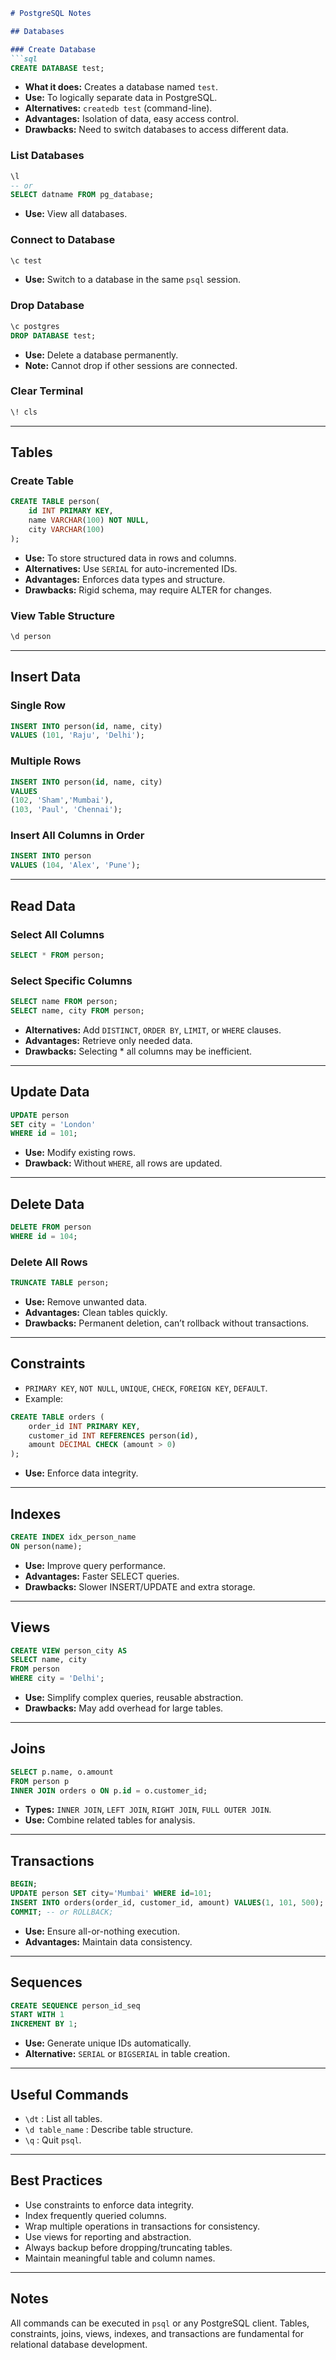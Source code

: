 
````markdown
# PostgreSQL Notes

## Databases

### Create Database
```sql
CREATE DATABASE test;
````

* **What it does:** Creates a database named `test`.
* **Use:** To logically separate data in PostgreSQL.
* **Alternatives:** `createdb test` (command-line).
* **Advantages:** Isolation of data, easy access control.
* **Drawbacks:** Need to switch databases to access different data.

### List Databases

```sql
\l
-- or
SELECT datname FROM pg_database;
```

* **Use:** View all databases.

### Connect to Database

```sql
\c test
```

* **Use:** Switch to a database in the same `psql` session.

### Drop Database

```sql
\c postgres
DROP DATABASE test;
```

* **Use:** Delete a database permanently.
* **Note:** Cannot drop if other sessions are connected.

### Clear Terminal

```sql
\! cls
```

---

## Tables

### Create Table

```sql
CREATE TABLE person(
    id INT PRIMARY KEY,
    name VARCHAR(100) NOT NULL,
    city VARCHAR(100)
);
```

* **Use:** To store structured data in rows and columns.
* **Alternatives:** Use `SERIAL` for auto-incremented IDs.
* **Advantages:** Enforces data types and structure.
* **Drawbacks:** Rigid schema, may require ALTER for changes.

### View Table Structure

```sql
\d person
```

---

## Insert Data

### Single Row

```sql
INSERT INTO person(id, name, city)
VALUES (101, 'Raju', 'Delhi');
```

### Multiple Rows

```sql
INSERT INTO person(id, name, city)
VALUES
(102, 'Sham','Mumbai'),
(103, 'Paul', 'Chennai');
```

### Insert All Columns in Order

```sql
INSERT INTO person
VALUES (104, 'Alex', 'Pune');
```

---

## Read Data

### Select All Columns

```sql
SELECT * FROM person;
```

### Select Specific Columns

```sql
SELECT name FROM person;
SELECT name, city FROM person;
```

* **Alternatives:** Add `DISTINCT`, `ORDER BY`, `LIMIT`, or `WHERE` clauses.
* **Advantages:** Retrieve only needed data.
* **Drawbacks:** Selecting * all columns may be inefficient.

---

## Update Data

```sql
UPDATE person
SET city = 'London'
WHERE id = 101;
```

* **Use:** Modify existing rows.
* **Drawback:** Without `WHERE`, all rows are updated.

---

## Delete Data

```sql
DELETE FROM person
WHERE id = 104;
```

### Delete All Rows

```sql
TRUNCATE TABLE person;
```

* **Use:** Remove unwanted data.
* **Advantages:** Clean tables quickly.
* **Drawbacks:** Permanent deletion, can’t rollback without transactions.

---

## Constraints

* `PRIMARY KEY`, `NOT NULL`, `UNIQUE`, `CHECK`, `FOREIGN KEY`, `DEFAULT`.
* Example:

```sql
CREATE TABLE orders (
    order_id INT PRIMARY KEY,
    customer_id INT REFERENCES person(id),
    amount DECIMAL CHECK (amount > 0)
);
```

* **Use:** Enforce data integrity.

---

## Indexes

```sql
CREATE INDEX idx_person_name
ON person(name);
```

* **Use:** Improve query performance.
* **Advantages:** Faster SELECT queries.
* **Drawbacks:** Slower INSERT/UPDATE and extra storage.

---

## Views

```sql
CREATE VIEW person_city AS
SELECT name, city
FROM person
WHERE city = 'Delhi';
```

* **Use:** Simplify complex queries, reusable abstraction.
* **Drawbacks:** May add overhead for large tables.

---

## Joins

```sql
SELECT p.name, o.amount
FROM person p
INNER JOIN orders o ON p.id = o.customer_id;
```

* **Types:** `INNER JOIN`, `LEFT JOIN`, `RIGHT JOIN`, `FULL OUTER JOIN`.
* **Use:** Combine related tables for analysis.

---

## Transactions

```sql
BEGIN;
UPDATE person SET city='Mumbai' WHERE id=101;
INSERT INTO orders(order_id, customer_id, amount) VALUES(1, 101, 500);
COMMIT; -- or ROLLBACK;
```

* **Use:** Ensure all-or-nothing execution.
* **Advantages:** Maintain data consistency.

---

## Sequences

```sql
CREATE SEQUENCE person_id_seq
START WITH 1
INCREMENT BY 1;
```

* **Use:** Generate unique IDs automatically.
* **Alternative:** `SERIAL` or `BIGSERIAL` in table creation.

---

## Useful Commands

* `\dt` : List all tables.
* `\d table_name` : Describe table structure.
* `\q` : Quit `psql`.

---

## Best Practices

* Use constraints to enforce data integrity.
* Index frequently queried columns.
* Wrap multiple operations in transactions for consistency.
* Use views for reporting and abstraction.
* Always backup before dropping/truncating tables.
* Maintain meaningful table and column names.

---

## Notes

All commands can be executed in `psql` or any PostgreSQL client.
Tables, constraints, joins, views, indexes, and transactions are fundamental for relational database development.

```
